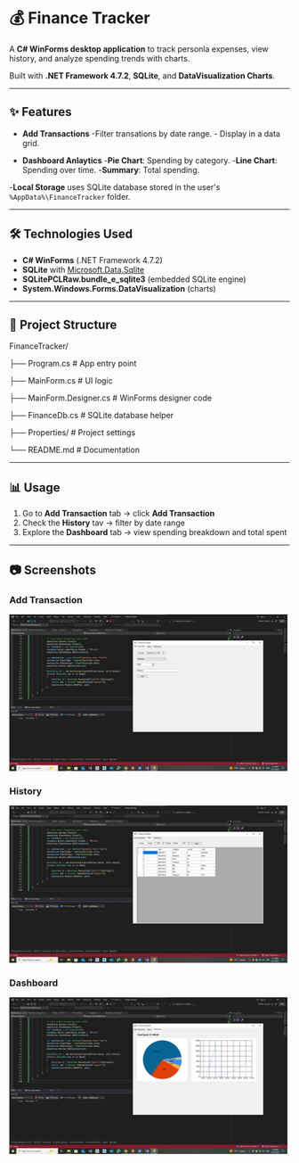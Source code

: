 #  💰 Finance Tracker 

A **C# WinForms desktop application** to track personla expenses, view history, and analyze spending trends with charts. 

Built with **.NET Framework 4.7.2**, **SQLite**, and **DataVisualization Charts**.

---
## ✨ Features

- **Add Transactions**
        -Filter transations by date range.
        - Display in a data grid.
      
- **Dashboard Anlaytics**
          -**Pie Chart**: Spending by category.
          -**Line Chart**: Spending over time.
          -**Summary**: Total spending.

-**Local Storage**
  uses SQLite database stored in the user's `%AppData%\FinanceTracker` folder. 

  ---

## 🛠️ Technologies Used

- **C# WinForms** (.NET Framework 4.7.2)  
- **SQLite** with [Microsoft.Data.Sqlite](https://www.nuget.org/packages/Microsoft.Data.Sqlite)  
- **SQLitePCLRaw.bundle_e_sqlite3** (embedded SQLite engine)  
- **System.Windows.Forms.DataVisualization** (charts)

---

## 📂 Project Structure

FinanceTracker/

├── Program.cs # App entry point

├── MainForm.cs # UI logic

├── MainForm.Designer.cs # WinForms designer code

├── FinanceDb.cs # SQLite database helper

├── Properties/ # Project settings

└── README.md # Documentation

---

## 📊 Usage 

1. Go to **Add Transaction** tab -> click **Add Transaction**
2. Check the **History** tav -> filter by date range
3. Explore the **Dashboard** tab -> view spending breakdown and total spent

---

## 📷 Screenshots 

### Add Transaction 

<img src ="./p1.png" alt="Main Window" width ="500"/>

### History 

<img src="./p2.png" alt="Main Window" width ="500"/>

### Dashboard

<img src="./p3.png" alt="Main Window" width= "500"/>
